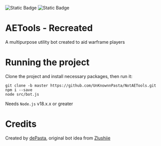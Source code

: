 ![Static Badge](https://img.shields.io/badge/made_with-discord.js_v14-blue) ![Static Badge](https://img.shields.io/badge/license-MIT-green)

# AETools - Recreated
A multipurpose utility bot created to aid warframe players

# Running the project
Clone the project and install necessary packages, then run it:
```
git clone -b master https://github.com/UnKnownnPasta/NotAETools.git
npm i --save
node src/bot.js
```

Needs `Node.js` v18.x.x or greater

# Credits
Created by [dePasta](https://github.com/UnKnownnPasta), original bot idea from [Zlushiie](https://github.com/Zlushiie)